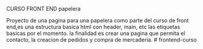 CURSO FRONT END papelera

Proyecto de una pagina para una papelera como parte del curso de front end,es una estructura basica html con header, main, etc las etiquetas basicas por el momento. la finalidad es crear una pagina que permita el contacto, la creacion de pedidos y compra de mercaderia.
#   f r o n t e n d - c u r s o  
 